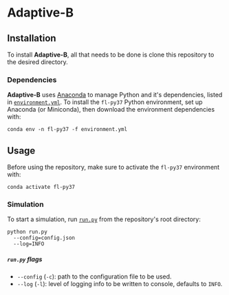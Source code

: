 # Adaptive-B

## Installation

To install **Adaptive-B**, all that needs to be done is clone this repository to the desired directory.

### Dependencies

**Adaptive-B** uses [Anaconda](https://www.anaconda.com/distribution/) to manage Python and it's dependencies, listed in [`environment.yml`](environment.yml). To install the `fl-py37` Python environment, set up Anaconda (or Miniconda), then download the environment dependencies with:

```shell
conda env -n fl-py37 -f environment.yml
```

## Usage

Before using the repository, make sure to activate the `fl-py37` environment with:

```shell
conda activate fl-py37
```

### Simulation

To start a simulation, run [`run.py`](run.py) from the repository's root directory:

```shell
python run.py
  --config=config.json
  --log=INFO
```

##### `run.py` flags

* `--config` (`-c`): path to the configuration file to be used.
* `--log` (`-l`): level of logging info to be written to console, defaults to `INFO`.
